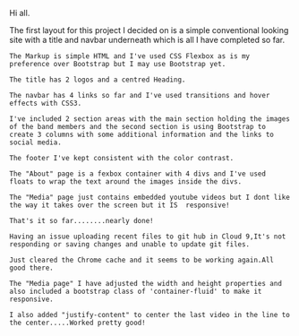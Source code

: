Hi all.

The first layout for this project I decided on is a simple conventional looking site with a title and navbar underneath which is all I have completed so far.

    The Markup is simple HTML and I've used CSS Flexbox as is my preference over Bootstrap but I may use Bootstrap yet.
    
    The title has 2 logos and a centred Heading.
    
    The navbar has 4 links so far and I've used transitions and hover effects with CSS3.
    
    I've included 2 section areas with the main section holding the images of the band members and the second section is using Bootstrap to create 3 columns with some additional information and the links to social media.
    
    The footer I've kept consistent with the color contrast.
    
    The "About" page is a fexbox container with 4 divs and I've used floats to wrap the text around the images inside the divs.
    
    The "Media" page just contains embedded youtube videos but I dont like the way it takes over the screen but it IS  responsive!
    
    That's it so far........nearly done!
    
    Having an issue uploading recent files to git hub in Cloud 9,It's not responding or saving changes and unable to update git files.
    
    Just cleared the Chrome cache and it seems to be working again.All good there.
    
    The "Media page" I have adjusted the width and height properties and also included a bootstrap class of 'container-fluid' to make it responsive.
    
    I also added "justify-content" to center the last video in the line to the center.....Worked pretty good!